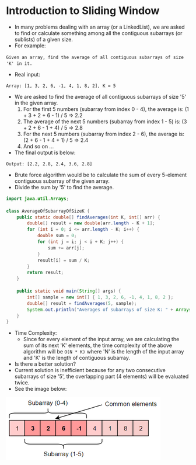 # Introduction to Sliding Window
- In many problems dealing with an array (or a LinkedList), we are asked to find or calculate something among all the contiguous subarrays (or sublists) of a given size.
- For example:

`Given an array, find the average of all contiguous subarrays of size 'K' in it.`

- Real input:
```
Array: [1, 3, 2, 6, -1, 4, 1, 8, 2], K = 5
```
- We are asked to find the average of all contiguous subarrays of size '5' in the given array.
    1. For the first 5 numbers (subarray from index 0 - 4), the average is: (1 + 3 + 2 + 6 - 1) / 5 => 2.2
    2. The average of the next 5 numbers (subarray from index 1 - 5) is: (3 + 2 + 6 - 1 + 4) / 5 => 2.8
    3. For the next 5 numbers (subarray from index 2 - 6), the average is: (2 + 6 - 1 + 4 + 1) / 5 => 2.4
    4. And so on ...
- The final output is below:
```
Output: [2.2, 2.8, 2.4, 3.6, 2.8]
```
- Brute force algorithm would be to calculate the sum of every 5-element contiguous subarray of the given array.
- Divide the sum by '5' to find the average.
```java
import java.util.Arrays;

class AverageOfSubarrayOfSizeK {
    public static double[] findAverages(int K, int[] arr) {
        double[] result = new double[arr.length - K + 1];
        for (int i = 0; i <= arr.length - K; i++) {
            double sum = 0;
            for (int j = i; j < i + K; j++) {
                sum += arr[j];
            }
            result[i] = sum / K;
        }
        return result;
    }

    public static void main(String[] args) {
        int[] sample = new int[] { 1, 3, 2, 6, -1, 4, 1, 8, 2 };
        double[] result = findAverages(5, sample);
        System.out.println("Averages of subarrays of size K: " + Arrays.toString(result));
    }
}
```
- Time Complexity:
    - Since for every element of the input array, we are calculating the sum of its next 'K' elements, the time complexity of the above algorithm will be `O(N * K)` where 'N' is the length of the input array and 'K' is the length of contiguous subarray.
- Is there a better solution?
- Current solution is inefficient because for any two consecutive subarrays of size '5', the overlapping part (4 elements) will be evaluated twice.
- See the image below:

![alt text](https://github.com/eyc94/Grokking/blob/master/images/sliding_window_one.png 'Sliding Window Opimization Example')